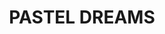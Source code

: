 ---
title: 'PASTEL DREAMS'
description: '"Pastel Dreams" unfolds like a gentle reverie, a vision of softness and serenity. Within this ethereal bouquet, delicate pastel blooms whisper of tranquil beauty and quiet elegance. Each petal, adorned in shades of blush, lavender, and baby blue, embodies the essence of a dreamy spring morning. As the bouquet takes shape, it evokes a sense of wonder and whimsy, transporting you to a world of enchantment and delight. With its airy fragrance and delicate hues, "Pastel Dreams" is a tribute to the beauty of simplicity and the power of imagination, inviting you to embrace the magic of the moment and drift away on a cloud of sweet reverie.'
publish_date: 2024-02-12
image: 'pastel-dreams.jpg'
price: 4500
message_at: 'https://www.facebook.com/messages/t/100000342752401'
tags: 'wedding'
slug: pastel-dreams
---